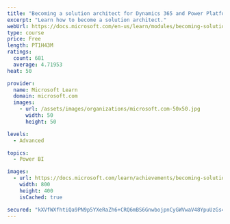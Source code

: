 ```yaml
---
title: "Becoming a solution architect for Dynamics 365 and Power Platform"
excerpt: "Learn how to become a solution architect."
webUrl: https://docs.microsoft.com/en-us/learn/modules/becoming-solution-architect/
type: course
price: Free
length: PT1H43M
ratings:
  count: 681
  average: 4.71953
heat: 50

provider:
  name: Microsoft Learn
  domain: microsoft.com
  images:
    - url: /assets/images/organizations/microsoft.com-50x50.jpg
      width: 50
      height: 50

levels:
  - Advanced

topics:
  - Power BI

images:
  - url: https://docs.microsoft.com/learn/achievements/becoming-solution-architect-social.png
    width: 800
    height: 400
    isCached: true

secured: "kXVfWXfhtiQa9PN9p5YXeRaZh6+CRQ6mBS6GnwbojpnCyGWVwaV48YpuUzGs4KijtfNdtu49F30JKeHwgFv62NbyW6xaxmaoauMwdRVWfybaAsvbBc7a1/LD9DInDuR3h86ZtUDFDMLW9I7Gg8Jz5rM0cxb6VqaGcFz2gl8LZwOsP2dwWtwjMaFXQCdPgOlDQsJ8g8BwpEYTxU+FgVdqKoVtvchpmKuY9gd+FigJGxa0g038eLFS3x5bZdVihrkMsa3aTJBzyrtqQQIwEili8WRZwFTgrx/UD3hzvQEUF5VXYz33kiT5LNy9Re4DMYhCMTMjPb26MjOjUd9V2aS7SyC8NOXN4Doc/3YD602vtWClxUO6LVVxOIylpSBlbJGQH6fUWiJbTsH5Ri2gf5oSWROYcc4CWIeBEYJMyRaJTYw=;HnXgnrlc1WYrWIA1v6rinA=="
---
```



